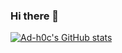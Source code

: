 ### Hi there 👋

<!--
**Ad-h0c/Ad-h0c** is a ✨ _special_ ✨ repository because its `README.md` (this file) appears on your GitHub profile.

Here are some ideas to get you started:

- 🔭 I’m currently working on ...
- 🌱 I’m currently learning ...
- 👯 I’m looking to collaborate on ...
- 🤔 I’m looking for help with ...
- 💬 Ask me about ...
- 📫 How to reach me: ...
- 😄 Pronouns: ...
- ⚡ Fun fact: ...
-->

[![Ad-h0c's GitHub stats](https://github-readme-stats.vercel.app/api?username=Ad-h0c&show_icons=true&theme=radical)](https://github.com/Ad-hoc/github-readme-stats)
